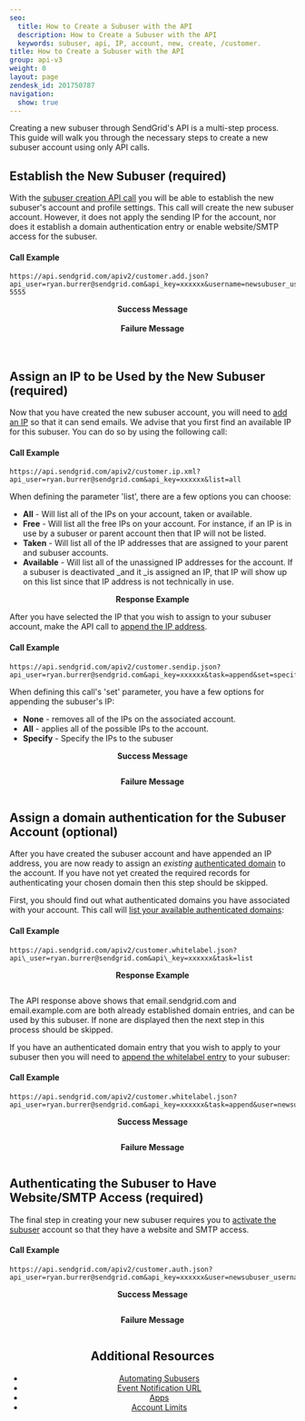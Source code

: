 ```yaml
---
seo:
  title: How to Create a Subuser with the API
  description: How to Create a Subuser with the API
  keywords: subuser, api, IP, account, new, create, /customer.
title: How to Create a Subuser with the API
group: api-v3
weight: 0
layout: page
zendesk_id: 201750787
navigation:
  show: true
---
```


Creating a new subuser through SendGrid's API is a multi-step process. This guide will walk you through the necessary steps to create a new subuser account using only API calls.

## Establish the New Subuser (required)

With the [subuser creation API call]({{root_url}}/API_Reference/Customer_Subuser_API/subusers.html) you will be able to establish the new subuser's account and profile settings. This call will create the new subuser account. However, it does not apply the sending IP for the account, nor does it establish a domain authentication entry or enable website/SMTP access for the subuser.

#### Call Example

```
https://api.sendgrid.com/apiv2/customer.add.json?api_user=ryan.burrer@sendgrid.com&api_key=xxxxxx&username=newsubuser_username&website=yourdomain.com&password=newsubuser_password&confirm_password=newsubuser_password&first_name=Ryan&last_name=Burrer&address=555_anystreet&city=any_city&state=CO&zip=80203&email=example@example.com&country=US&phone=555-5555
```

<center>
<strong>Success Message<br></strong><img src="http://content.screencast.com/users/Ryan.Burrer/folders/Jing/media/5e355c42-487e-442a-bd2b-89c9d80dd7d0/00000094.png" alt=""><center><strong> <br>Failure Message<br></strong></center>
<img src="http://content.screencast.com/users/Ryan.Burrer/folders/Jing/media/d8482205-976f-4f82-ad3a-77503e867c2f/00000095.png" alt=""> <strong><span class="wysiwyg-font-size-medium"><br><br></span></strong>
</center>

## Assign an IP to be Used by the New Subuser (required)

Now that you have created the new subuser account, you will need to [add an IP](http://sendgrid.com/docs/API_Reference/Customer_Subuser_API/ip_management.html#subuser-ip-assignment) so that it can send emails. We advise that you first find an available IP for this subuser. You can do so by using the following call:

#### Call Example
```
https://api.sendgrid.com/apiv2/customer.ip.xml?api_user=ryan.burrer@sendgrid.com&api_key=xxxxxx&list=all
```

When defining the parameter 'list', there are a few options you can choose:

- **All** - Will list all of the IPs on your account, taken or available.
- **Free** - Will list all the free IPs on your account. For instance, if an IP is in use by a subuser or parent account then that IP will not be listed.
- **Taken** - Will list all of the IP addresses that are assigned to your parent and subuser accounts.
- **Available** - Will list all of the unassigned IP addresses for the account. If a subuser is deactivated _and it _is assigned an IP, that IP will show up on this list since that IP address is not technically in use.
<center>
<strong>Response Example<br></strong><img src="http://content.screencast.com/users/Ryan.Burrer/folders/Jing/media/0dc1923b-fff9-4446-aff1-5dcab41929a4/00000096.png" alt="" align="middle">
</center>

After you have selected the IP that you wish to assign to your subuser account, make the API call to [append the IP address](http://sendgrid.com/docs/API_Reference/Customer_Subuser_API/ip_management.html#subuser-ip-assignment).

#### Call Example
```
https://api.sendgrid.com/apiv2/customer.sendip.json?api_user=ryan.burrer@sendgrid.com&api_key=xxxxxx&task=append&set=specify&user=newsubuser_username&ip[]=255.255.255.250&ip[]=255.255.255.255
```

When defining this call's 'set' parameter, you have a few options for appending the subuser's IP:

- **None** - removes all of the IPs on the associated account.
- **All** - applies all of the possible IPs to the account.
- **Specify** - Specify the IPs to the subuser
<center>
<strong>Success Message</strong>
<p class="wysiwyg-text-align-left"><img src="http://content.screencast.com/users/Ryan.Burrer/folders/Jing/media/5e355c42-487e-442a-bd2b-89c9d80dd7d0/00000094.png" alt="" align="middle"></p>
<strong>Failure Message</strong>
<p class="wysiwyg-text-align-left"><img src="http://content.screencast.com/users/Ryan.Burrer/folders/Jing/media/d8482205-976f-4f82-ad3a-77503e867c2f/00000095.png" alt="" align="middle"></p>
</center>



## Assign a domain authentication for the Subuser Account (optional)

After you have created the subuser account and have appended an IP address, you are now ready to assign an _existing_  [authenticated domain]({{root_url}}/ui/account-and-settings/how-to-set-up-domain-authentication/) to the account. If you have not yet created the required records for authenticating your chosen domain then this step should be skipped.

First, you should find out what authenticated domains you have associated with your account. This call will [list your available authenticated domains](http://sendgrid.com/docs/API_Reference/Customer_Subuser_API/whitelabel.html#list):

#### Call Example
```
https://api.sendgrid.com/apiv2/customer.whitelabel.json?api\_user=ryan.burrer@sendgrid.com&api\_key=xxxxxx&task=list
```

<center>
<strong>Response Example</strong>
<p class="wysiwyg-text-align-left"><img src="http://content.screencast.com/users/Ryan.Burrer/folders/Jing/media/9d491f57-d3c8-4376-a31d-a04b49590747/00000097.png" alt=""></p>
</center>

The API response above shows that email.sendgrid.com and email.example.com are both already established domain entries, and can be used by this subuser. If none are displayed then the next step in this process should be skipped.

If you have an authenticated domain entry that you wish to apply to your subuser then you will need to [append the whitelabel entry](http://sendgrid.com/docs/API_Reference/Customer_Subuser_API/whitelabel.html#append) to your subuser:

#### Call Example
```
https://api.sendgrid.com/apiv2/customer.whitelabel.json?api_user=ryan.burrer@sendgrid.com&api_key=xxxxxx&task=append&user=newsubuser_username&mail_domain=YOUR.ALREADY.EXISTING.WHITELABEL
```
<center>
<strong>Success Message</strong>
<p class="wysiwyg-text-align-left"><img src="http://content.screencast.com/users/Ryan.Burrer/folders/Jing/media/5e355c42-487e-442a-bd2b-89c9d80dd7d0/00000094.png" alt="" align="middle"></p>
<strong>Failure Message</strong>
<p><img src="http://content.screencast.com/users/Ryan.Burrer/folders/Jing/media/d8482205-976f-4f82-ad3a-77503e867c2f/00000095.png" alt=""></p>
</center>

## Authenticating the Subuser to Have Website/SMTP Access (required)

The final step in creating your new subuser requires you to [activate the subuser]({{root_url}}/API_Reference/Customer_Subuser_API/authenticate_a_subuser.html) account so that they have a website and SMTP access.

#### Call Example
```
https://api.sendgrid.com/apiv2/customer.auth.json?api_user=ryan.burrer@sendgrid.com&api_key=xxxxxx&user=newsubuser_username&password=newsubuser_password
```

<center>
<strong>Success Message</strong>
<p><img src="http://content.screencast.com/users/Ryan.Burrer/folders/Jing/media/5e355c42-487e-442a-bd2b-89c9d80dd7d0/00000094.png" alt="" align="middle"></p>
<strong>Failure Message</strong>
<p><img src="http://content.screencast.com/users/Ryan.Burrer/folders/Jing/media/d8482205-976f-4f82-ad3a-77503e867c2f/00000095.png" alt=""></p>
</center>
<center>


## Additional Resources

* [Automating Subusers]({{root_url}}/for-developers/sending-email/automating-subusers/)
* [Event Notification URL]({{root_url}}/API_Reference/Customer_Subuser_API/event_notification_url.html)
* [Apps]({{root_url}}/API_Reference/Customer_Subuser_API/apps.html)
* [Account Limits]({{root_url}}/API_Reference/Customer_Subuser_API/account_limits.html)

